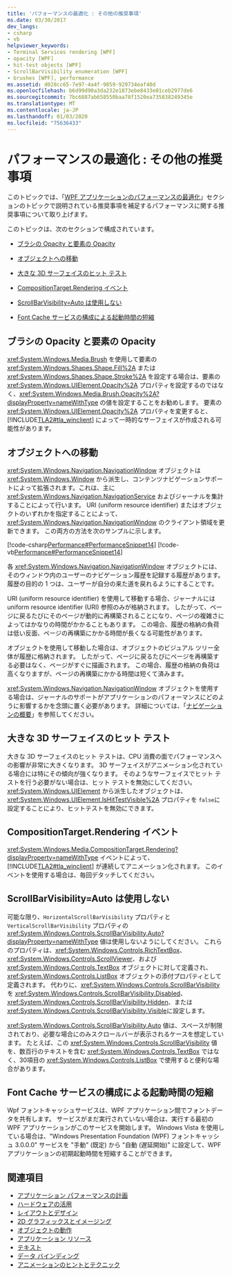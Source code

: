 ```yaml
---
title: 'パフォーマンスの最適化 : その他の推奨事項'
ms.date: 03/30/2017
dev_langs:
- csharp
- vb
helpviewer_keywords:
- Terminal Services rendering [WPF]
- opacity [WPF]
- hit-test objects [WPF]
- ScrollBarVisibility enumeration [WPF]
- brushes [WPF], performance
ms.assetid: d028cc65-7e97-4a4f-9859-929734eaf40d
ms.openlocfilehash: b6d99d90a3da232e1873ebe8433e01ceb2977de6
ms.sourcegitcommit: 7bc6887ab658550baa78f1520ea735838249345e
ms.translationtype: MT
ms.contentlocale: ja-JP
ms.lasthandoff: 01/03/2020
ms.locfileid: "75636433"
---
```

# <a name="optimizing-performance-other-recommendations"></a>パフォーマンスの最適化 : その他の推奨事項
<a name="introduction"></a> このトピックでは、「[WPF アプリケーションのパフォーマンスの最適化](optimizing-wpf-application-performance.md)」セクションのトピックで説明されている推奨事項を補足するパフォーマンスに関する推奨事項について取り上げます。  
  
 このトピックは、次のセクションで構成されています。  
  
- [ブラシの Opacity と要素の Opacity](#Opacity)  
  
- [オブジェクトへの移動](#Navigation_Objects)  
  
- [大きな 3D サーフェイスのヒット テスト](#Hit_Testing)  
  
- [CompositionTarget.Rendering イベント](#CompositionTarget_Rendering_Event)  
  
- [ScrollBarVisibility=Auto は使用しない](#Avoid_Using_ScrollBarVisibility)  
  
- [Font Cache サービスの構成による起動時間の短縮](#FontCache)  
  
<a name="Opacity"></a>   
## <a name="opacity-on-brushes-versus-opacity-on-elements"></a>ブラシの Opacity と要素の Opacity  
 <xref:System.Windows.Media.Brush> を使用して要素の <xref:System.Windows.Shapes.Shape.Fill%2A> または <xref:System.Windows.Shapes.Shape.Stroke%2A> を設定する場合は、要素の <xref:System.Windows.UIElement.Opacity%2A> プロパティを設定するのではなく、<xref:System.Windows.Media.Brush.Opacity%2A?displayProperty=nameWithType> の値を設定することをお勧めします。 要素の <xref:System.Windows.UIElement.Opacity%2A> プロパティを変更すると、[!INCLUDE[TLA2#tla_winclient](../../../../includes/tla2sharptla-winclient-md.md)] によって一時的なサーフェイスが作成される可能性があります。  
  
<a name="Navigation_Objects"></a>   
## <a name="navigation-to-object"></a>オブジェクトへの移動  
 <xref:System.Windows.Navigation.NavigationWindow> オブジェクトは <xref:System.Windows.Window> から派生し、コンテンツナビゲーションサポートによって拡張されます。これは、主に <xref:System.Windows.Navigation.NavigationService> およびジャーナルを集計することによって行います。 URI (uniform resource identifier) またはオブジェクトのいずれかを指定することによって、<xref:System.Windows.Navigation.NavigationWindow> のクライアント領域を更新できます。 この両方の方法を次のサンプルに示します。  
  
 [!code-csharp[Performance#PerformanceSnippet14](~/samples/snippets/csharp/VS_Snippets_Wpf/Performance/CSharp/TestNavigation.xaml.cs#performancesnippet14)]
 [!code-vb[Performance#PerformanceSnippet14](~/samples/snippets/visualbasic/VS_Snippets_Wpf/Performance/visualbasic/testnavigation.xaml.vb#performancesnippet14)]  
  
 各 <xref:System.Windows.Navigation.NavigationWindow> オブジェクトには、そのウィンドウ内のユーザーのナビゲーション履歴を記録する履歴があります。 履歴の目的の 1 つは、ユーザーが自分の来た道を戻れるようにすることです。  
  
 URI (uniform resource identifier) を使用して移動する場合、ジャーナルには uniform resource identifier (URI) 参照のみが格納されます。 したがって、ページに戻るたびにそのページが動的に再構築されることになり、ページの複雑さによってはかなりの時間がかかることもあります。 この場合、履歴の格納の負荷は低い反面、ページの再構築にかかる時間が長くなる可能性があります。  
  
 オブジェクトを使用して移動した場合は、オブジェクトのビジュアル ツリー全体が履歴に格納されます。 したがって、ページに戻るたびにページを再構築する必要はなく、ページがすぐに描画されます。 この場合、履歴の格納の負荷は高くなりますが、ページの再構築にかかる時間は短くて済みます。  
  
 <xref:System.Windows.Navigation.NavigationWindow> オブジェクトを使用する場合は、ジャーナルのサポートがアプリケーションのパフォーマンスにどのように影響するかを念頭に置く必要があります。 詳細については、「[ナビゲーションの概要](../app-development/navigation-overview.md)」を参照してください。  
  
<a name="Hit_Testing"></a>   
## <a name="hit-testing-on-large-3d-surfaces"></a>大きな 3D サーフェイスのヒット テスト  
 大きな 3D サーフェイスのヒット テストは、CPU 消費の面でパフォーマンスへの影響が非常に大きくなります。 3D サーフェイスがアニメーション化されている場合には特にその傾向が強くなります。 そのようなサーフェイスでヒット テストを行う必要がない場合は、ヒット テストを無効にしてください。 <xref:System.Windows.UIElement> から派生したオブジェクトは、<xref:System.Windows.UIElement.IsHitTestVisible%2A> プロパティを `false`に設定することにより、ヒットテストを無効にできます。  
  
<a name="CompositionTarget_Rendering_Event"></a>   
## <a name="compositiontargetrendering-event"></a>CompositionTarget.Rendering イベント  
 <xref:System.Windows.Media.CompositionTarget.Rendering?displayProperty=nameWithType> イベントによって、[!INCLUDE[TLA2#tla_winclient](../../../../includes/tla2sharptla-winclient-md.md)] が連続してアニメーション化されます。 このイベントを使用する場合は、毎回デタッチしてください。  
  
<a name="Avoid_Using_ScrollBarVisibility"></a>   
## <a name="avoid-using-scrollbarvisibilityauto"></a>ScrollBarVisibility=Auto は使用しない  
 可能な限り、`HorizontalScrollBarVisibility` プロパティと `VerticalScrollBarVisibility` プロパティの <xref:System.Windows.Controls.ScrollBarVisibility.Auto?displayProperty=nameWithType> 値は使用しないようにしてください。 これらのプロパティは、<xref:System.Windows.Controls.RichTextBox>、<xref:System.Windows.Controls.ScrollViewer>、および <xref:System.Windows.Controls.TextBox> オブジェクトに対して定義され、<xref:System.Windows.Controls.ListBox> オブジェクトの添付プロパティとして定義されます。 代わりに、<xref:System.Windows.Controls.ScrollBarVisibility> を <xref:System.Windows.Controls.ScrollBarVisibility.Disabled>、<xref:System.Windows.Controls.ScrollBarVisibility.Hidden>、または <xref:System.Windows.Controls.ScrollBarVisibility.Visible>に設定します。  
  
 <xref:System.Windows.Controls.ScrollBarVisibility.Auto> 値は、スペースが制限されており、必要な場合にのみスクロールバーが表示されるケースを想定しています。 たとえば、この <xref:System.Windows.Controls.ScrollBarVisibility> 値を、数百行のテキストを含む <xref:System.Windows.Controls.TextBox> ではなく、30項目の <xref:System.Windows.Controls.ListBox> で使用すると便利な場合があります。  
  
<a name="FontCache"></a>   
## <a name="configure-font-cache-service-to-reduce-start-up-time"></a>Font Cache サービスの構成による起動時間の短縮  
 Wpf フォントキャッシュサービスは、WPF アプリケーション間でフォントデータを共有します。 サービスがまだ実行されていない場合は、実行する最初の WPF アプリケーションがこのサービスを開始します。 Windows Vista を使用している場合は、"Windows Presentation Foundation (WPF) フォントキャッシュ 3.0.0.0" サービスを "手動" (既定) から "自動 (遅延開始)" に設定して、WPF アプリケーションの初期起動時間を短縮することができます。  
  
## <a name="see-also"></a>関連項目

- [アプリケーション パフォーマンスの計画](planning-for-application-performance.md)
- [ハードウェアの活用](optimizing-performance-taking-advantage-of-hardware.md)
- [レイアウトとデザイン](optimizing-performance-layout-and-design.md)
- [2D グラフィックスとイメージング](optimizing-performance-2d-graphics-and-imaging.md)
- [オブジェクトの動作](optimizing-performance-object-behavior.md)
- [アプリケーション リソース](optimizing-performance-application-resources.md)
- [テキスト](optimizing-performance-text.md)
- [データ バインディング](optimizing-performance-data-binding.md)
- [アニメーションのヒントとテクニック](../graphics-multimedia/animation-tips-and-tricks.md)
